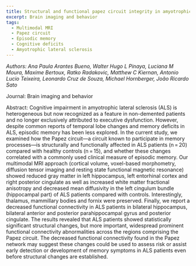```yaml
---
title: Structural and functional papez circuit integrity in amyotrophic lateral sclerosis
excerpt: Brain imaging and behavior
tags:
  - Multimodal MRI
  - Papez circuit
  - Episodic memory
  - Cognitive deficits
  - Amyotrophic lateral sclerosis
---
```


*Authors: Ana Paula Arantes Bueno, Walter Hugo L Pinaya, Luciana M Moura, Maxime Bertoux, Ratko Radakovic, Matthew C Kiernan, Antonio Lucio Teixeira, Leonardo Cruz de Souza, Michael Hornberger, João Ricardo Sato*

Journal: Brain imaging and behavior

Abstract: Cognitive impairment in amyotrophic lateral sclerosis (ALS) is heterogeneous but now recognized as a feature in non-demented patients and no longer exclusively attributed to executive dysfunction. However, despite common reports of temporal lobe changes and memory deficits in ALS, episodic memory has been less explored. In the current study, we examined how the Papez circuit—a circuit known to participate in memory processes—is structurally and functionally affected in ALS patients (n = 20) compared with healthy controls (n = 15), and whether these changes correlated with a commonly used clinical measure of episodic memory. Our multimodal MRI approach (cortical volume, voxel-based morphometry, diffusion tensor imaging and resting state functional magnetic resonance) showed reduced gray matter in left hippocampus, left entorhinal cortex and right posterior cingulate as well as increased white matter fractional anisotropy and decreased mean diffusivity in the left cingulum bundle (hippocampal part) of ALS patients compared with controls. Interestingly, thalamus, mammillary bodies and fornix were preserved. Finally, we report a decreased functional connectivity in ALS patients in bilateral hippocampus, bilateral anterior and posterior parahippocampal gyrus and posterior cingulate. The results revealed that ALS patients showed statistically significant structural changes, but more important, widespread prominent functional connectivity abnormalities across the regions comprising the Papez circuit. The decreased functional connectivity found in the Papez network may suggest these changes could be used to assess risk or assist early detection or development of memory symptoms in ALS patients even before structural changes are established.
